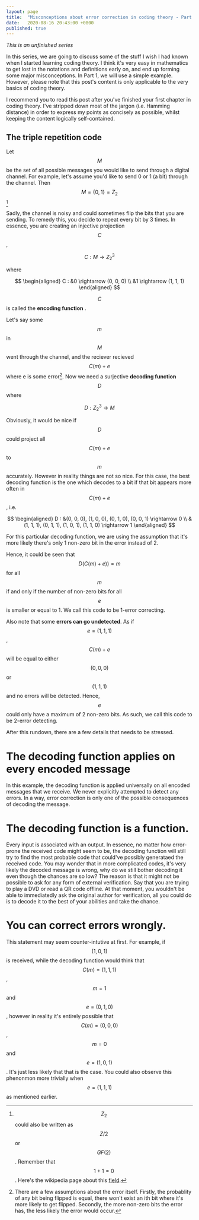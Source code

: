 ```yaml
---
layout: page
title:  "Misconceptions about error correction in coding theory - Part 1"
date:   2020-08-16 20:43:00 +0800
published: true
---
```


_This is an unfinished series_ 

In this series, we are going to discuss some of the stuff I wish I had known when I started learning coding theory. I think it's very easy in mathematics to get lost in the notations and definitions early on, and end up forming some major misconceptions. In Part 1, we will use a simple example. However, please note that this post's content is only applicable to the very basics of coding theory. 

I recommend you to read this post after you've finished your first chapter in coding theory. I've stripped down most of the jargon (i.e. Hamming distance) in order to express my points as concisely as possible, whilst keeping the content logically self-contained. 

## The triple repetition code

Let $$M$$ be the set of all possible messages you would like to send through a digital channel. For example, let's assume you'd like to send 0 or 1 (a bit) through the channel. Then $$M = \{0 , 1\} = Z_2$$ [^Z_2]

Sadly, the channel is noisy and could sometimes flip the bits that you are sending. To remedy this, you decide to repeat every bit by 3 times. In essence, you are creating an injective projection $$C$$, 

$$ C : M \rightarrow Z_2^3 $$

where

$$ 
\begin{aligned} 
C : &0 \rightarrow (0, 0, 0) \\ 
&1 \rightarrow (1, 1, 1) 
\end{aligned}
$$

$$C$$ is called the **encoding function** . 

Let's say some $$m$$ in $$M$$ went through the channel, and the reciever recieved $$C(m) + e$$ where e is some error[^error]. Now we need a surjective **decoding function** $$D$$ where 

$$ D : Z_2^3 \rightarrow M$$

Obviously, it would be nice if $$D$$ could project all $$C(m) + e$$ to $$m$$ accurately. However in reality things are not so nice. For this case, the best decoding function is the one which decodes to a bit if that bit appears more often in $$C(m) + e$$, i.e.

$$ 
\begin{aligned} 
D : &(0, 0, 0), (1, 0, 0), (0, 1, 0), (0, 0, 1) \rightarrow 0 \\ 
&(1, 1, 1), (0, 1, 1), (1, 0, 1), (1, 1, 0) \rightarrow 1 
\end{aligned}
$$

For this particular decoding function, we are using the assumption that it's more likely there's only 1 non-zero bit in the error instead of 2.

Hence, it could be seen that $$ D(C(m)+e)) = m$$ for all $$m$$ if and only if the number of non-zero bits for all $$e$$ is smaller or equal to 1. We call this code to be 1-error correcting.

Also note that some **errors can go undetected**. As if $$e = (1, 1, 1) $$, $$C(m) + e$$ will be equal to either $$(0, 0, 0)$$ or $$(1, 1, 1)$$ and no errors will be detected. Hence, $$e$$ could only have a maximum of 2 non-zero bits. As such, we call this code to be 2-error detecting. 

After this rundown, there are a few details that needs to be stressed.

# The decoding function applies on every encoded message

In this example, the decoding function is applied universally on all encoded messages that we receive. We never explicitly attempted to detect any errors. In a way, error correction is only one of the possible consequences of decoding the message. 

# The decoding function is a function.

Every input is associated with an output. In essence, no matter how error-prone the received code might seem to be, the decoding function will still try to find the most probable code that could've possibly generataed the received code. You may wonder that in more complicated codes, it's very likely the decoded message is wrong, why do we still bother decoding it even though the chances are so low? The reason is that it might not be possible to ask for any form of external verification. Say that you are trying to play a DVD or read a QR code offline. At that moment, you wouldn't be able to immediatedly ask the original author for verification, all you could do is to decode it to the best of your abilities and take the chance. 

# You can correct errors wrongly.

This statement may seem counter-intutive at first. For example, if $$(1, 0, 1)$$ is received, while the decoding function would think that $$C(m) = (1, 1, 1)$$ , $$m = 1$$ and  $$e = (0, 1, 0)$$, however in reality it's entirely possible that $$C(m) = (0, 0, 0)$$, $$m = 0$$ and  $$e = (1, 0, 1) $$. It's just less likely that that is the case. You could also observe this phenonmon more trivially when $$e = (1, 1, 1)$$ as mentioned earlier. 

[^Z_2]: $$Z_2$$ could also be written as $$Z/2$$ or $$GF(2)$$. Remember that $$1 + 1 = 0$$. Here's the wikipedia page about this [field](https://en.wikipedia.org/wiki/GF(2)).

[^error]: There are a few assumptions about the error itself. Firstly, the probablity of any bit being flipped is equal, there won't exist an ith bit where it's more likely to get flipped. Secondly, the more non-zero bits the error has, the less likely the error would occur. 